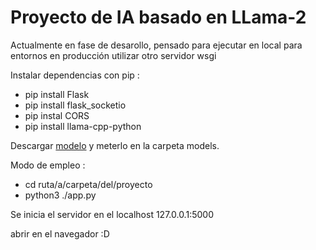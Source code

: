 <h1> Proyecto de IA basado en LLama-2</h1>

Actualmente en fase de desarollo, pensado para ejecutar en local
para entornos en producción utilizar otro servidor wsgi

Instalar dependencias
con pip : 
<ul>
  <li>pip install Flask</li>
  <li>pip install flask_socketio</li>
  <li>pip instal CORS</li>
  <li>pip install llama-cpp-python</li>
</ul>

Descargar <a href="https://huggingface.co/TheBloke/Llama-2-7B-Chat-GGUF/resolve/main/llama-2-7b-chat.Q8_0.gguf?download=true">modelo</a> y meterlo en la carpeta models.

Modo de empleo : 

<ul>
  <li>cd ruta/a/carpeta/del/proyecto</li>
  <li>python3 ./app.py </li>
</ul>

Se inicia el servidor en el localhost 127.0.0.1:5000

abrir en el navegador :D 


